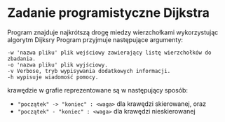 # Zadanie programistyczne Dijkstra
Program znajduje najkrótszą drogę miedzy wierzchołkami wykorzystując algorytm Dijksry
Program przyjmuje następujące argumenty:
```-g 'nazwa pliku' plik wejściowy zawierający graf.
-w 'nazwa pliku' plik wejściowy zawierający listę wierzchołków do zbadania.
-o 'nazwa pliku' plik wyjściowy.
-v Verbose, tryb wypisywania dodatkowych informacji.
-h wypisuje wiadomość pomocy.
```
krawędzie w grafie reprezentowane są w następujący sposób:
- `"początek" -> "koniec" : <waga>`
dla krawędzi skierowanej, oraz 
- `"początek" - "koniec" : <waga>`
dla krawędzi nieskierowanej
